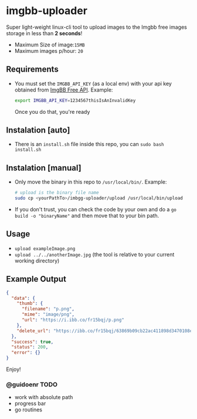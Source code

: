 # imgbb-uploader
Super light-weight linux-cli tool to upload images to the Imgbb free images storage in less than **2 seconds**!
- Maximum Size of image:`15MB`
- Maximum images p/hour: `20`
## Requirements
- You must set the `IMGBB_API_KEY` (as a local env) with your api key obtained from [ImgBB Free API](https://api.imgbb.com/). Example:
  ```bash
  export IMGBB_API_KEY=1234567thisIsAnInvalidKey
  ```
  Once you do that, you're ready 

## Instalation [auto]
- There is an `install.sh` file inside this repo, you can `sudo bash install.sh`

## Instalation [manual]
- Only move the binary in this repo to `/usr/local/bin/`. Example: 
    ```bash
    # upload is the binary file name
    sudo cp <yourPathTo>/imbgg-uploader/upload /usr/local/bin/upload
    ```
- If you don't trust, you can check the code by your own and do a `go build -o "binaryName"` and then move that to your bin path.


## Usage
- `upload exampleImage.png`
- `upload ../../anotherImage.jpg` (the tool is relative to your current working directory)

## Example Output
```json
{
  "data": {
    "thumb": {
      "filename": "p.png",
      "mime": "image/png",
      "url": "https://i.ibb.co/fr15bqj/p.png"
    },
    "delete_url": "https://ibb.co/fr15bqj/63869b09cb22ac411898d3470108ec39"
  },
  "success": true,
  "status": 200,
  "error": {}
}
```
Enjoy!


### @guidoenr TODO
- work with absolute path
- progress bar
- go routines



